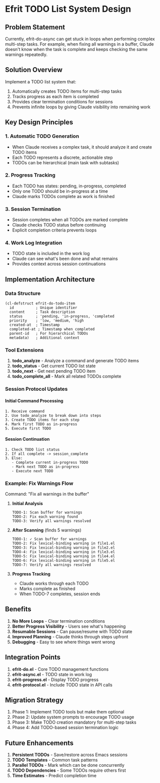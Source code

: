 # Efrit TODO List System Design

## Problem Statement

Currently, efrit-do-async can get stuck in loops when performing complex multi-step tasks. For example, when fixing all warnings in a buffer, Claude doesn't know when the task is complete and keeps checking the same warnings repeatedly. 

## Solution Overview

Implement a TODO list system that:
1. Automatically creates TODO items for multi-step tasks
2. Tracks progress as each item is completed
3. Provides clear termination conditions for sessions
4. Prevents infinite loops by giving Claude visibility into remaining work

## Key Design Principles

### 1. Automatic TODO Generation
- When Claude receives a complex task, it should analyze it and create TODO items
- Each TODO represents a discrete, actionable step
- TODOs can be hierarchical (main task with subtasks)

### 2. Progress Tracking
- Each TODO has states: pending, in-progress, completed
- Only one TODO should be in-progress at a time
- Claude marks TODOs complete as work is finished

### 3. Session Termination
- Session completes when all TODOs are marked complete
- Claude checks TODO status before continuing
- Explicit completion criteria prevents loops

### 4. Work Log Integration
- TODO state is included in the work log
- Claude can see what's been done and what remains
- Provides context across session continuations

## Implementation Architecture

### Data Structure
```elisp
(cl-defstruct efrit-do-todo-item
  id          ; Unique identifier
  content     ; Task description
  status      ; 'pending, 'in-progress, 'completed
  priority    ; 'low, 'medium, 'high
  created-at  ; Timestamp
  completed-at ; Timestamp when completed
  parent-id   ; For hierarchical TODOs
  metadata)   ; Additional context
```

### Tool Extensions
1. **todo_analyze** - Analyze a command and generate TODO items
2. **todo_status** - Get current TODO list state
3. **todo_next** - Get next pending TODO item
4. **todo_complete_all** - Mark all related TODOs complete

### Session Protocol Updates

#### Initial Command Processing
```
1. Receive command
2. Use todo_analyze to break down into steps
3. Create TODO items for each step
4. Mark first TODO as in-progress
5. Execute first TODO
```

#### Session Continuation
```
1. Check TODO list status
2. If all complete -> session_complete
3. Else:
   - Complete current in-progress TODO
   - Mark next TODO as in-progress
   - Execute next TODO
```

### Example: Fix Warnings Flow

Command: "Fix all warnings in the buffer"

1. **Initial Analysis**
   ```
   TODO-1: Scan buffer for warnings
   TODO-2: Fix each warning found
   TODO-3: Verify all warnings resolved
   ```

2. **After Scanning** (finds 5 warnings)
   ```
   TODO-1: ✓ Scan buffer for warnings
   TODO-2: Fix lexical-binding warning in file1.el
   TODO-3: Fix lexical-binding warning in file2.el  
   TODO-4: Fix lexical-binding warning in file3.el
   TODO-5: Fix lexical-binding warning in file4.el
   TODO-6: Fix lexical-binding warning in file5.el
   TODO-7: Verify all warnings resolved
   ```

3. **Progress Tracking**
   - Claude works through each TODO
   - Marks complete as finished
   - When TODO-7 completes, session ends

## Benefits

1. **No More Loops** - Clear termination conditions
2. **Better Progress Visibility** - Users see what's happening
3. **Resumable Sessions** - Can pause/resume with TODO state
4. **Improved Planning** - Claude thinks through steps upfront
5. **Debugging** - Easy to see where things went wrong

## Integration Points

1. **efrit-do.el** - Core TODO management functions
2. **efrit-async.el** - TODO state in work log
3. **efrit-progress.el** - Display TODO progress
4. **efrit-protocol.el** - Include TODO state in API calls

## Migration Strategy

1. Phase 1: Implement TODO tools but make them optional
2. Phase 2: Update system prompts to encourage TODO usage
3. Phase 3: Make TODO creation mandatory for multi-step tasks
4. Phase 4: Add TODO-based session termination logic

## Future Enhancements

1. **Persistent TODOs** - Save/restore across Emacs sessions
2. **TODO Templates** - Common task patterns
3. **Parallel TODOs** - Mark which can be done concurrently
4. **TODO Dependencies** - Some TODOs require others first
5. **Time Estimates** - Predict completion time